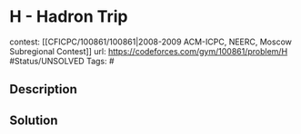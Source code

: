 # H - Hadron Trip

contest: [[CFICPC/100861/100861|2008-2009 ACM-ICPC, NEERC, Moscow Subregional Contest]]
url: https://codeforces.com/gym/100861/problem/H
#Status/UNSOLVED
Tags: #

## Description

## Solution

